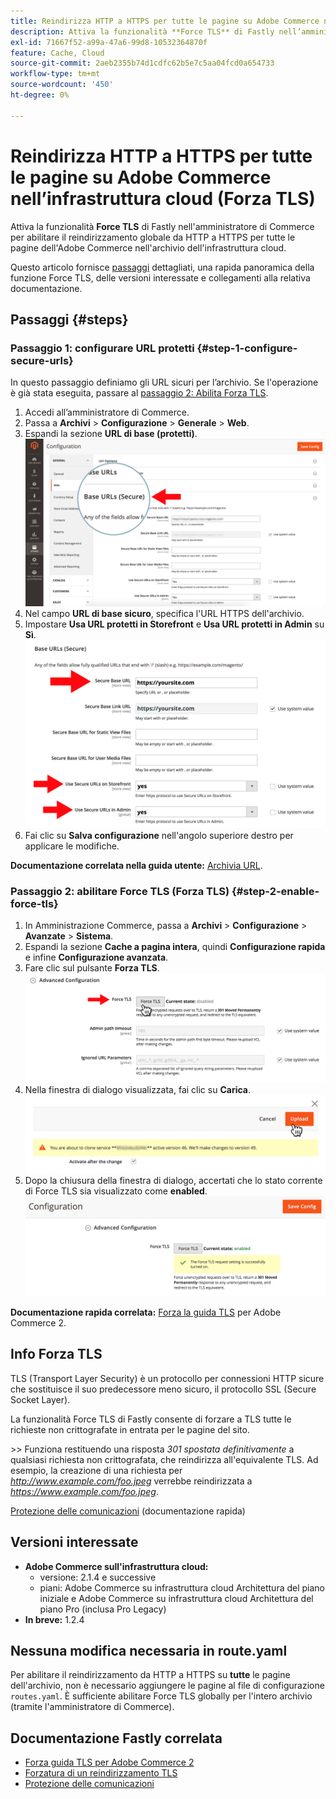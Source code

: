```yaml
---
title: Reindirizza HTTP a HTTPS per tutte le pagine su Adobe Commerce nell’infrastruttura cloud (Forza TLS)
description: Attiva la funzionalità **Force TLS** di Fastly nell’amministratore di Commerce per abilitare il reindirizzamento globale da HTTP a HTTPS per tutte le pagine dell’Adobe Commerce nell’archivio dell’infrastruttura cloud.
exl-id: 71667f52-a99a-47a6-99d8-10532364870f
feature: Cache, Cloud
source-git-commit: 2aeb2355b74d1cdfc62b5e7c5aa04fcd0a654733
workflow-type: tm+mt
source-wordcount: '450'
ht-degree: 0%

---
```


# Reindirizza HTTP a HTTPS per tutte le pagine su Adobe Commerce nell’infrastruttura cloud (Forza TLS)

Attiva la funzionalità **Force TLS** di Fastly nell&#39;amministratore di Commerce per abilitare il reindirizzamento globale da HTTP a HTTPS per tutte le pagine dell&#39;Adobe Commerce nell&#39;archivio dell&#39;infrastruttura cloud.

Questo articolo fornisce [passaggi](#steps) dettagliati, una rapida panoramica della funzione Force TLS, delle versioni interessate e collegamenti alla relativa documentazione.

## Passaggi {#steps}

### Passaggio 1: configurare URL protetti {#step-1-configure-secure-urls}

In questo passaggio definiamo gli URL sicuri per l’archivio. Se l&#39;operazione è già stata eseguita, passare al [passaggio 2: Abilita Forza TLS](#step-2-enable-force-tls).

1. Accedi all’amministratore di Commerce.
1. Passa a **Archivi** > **Configurazione** > **Generale** > **Web**.
1. Espandi la sezione **URL di base (protetti)**.    ![magento-admin_base-urls-secure.png](assets/magento-admin_base-urls-secure.png)
1. Nel campo **URL di base sicuro**, specifica l&#39;URL HTTPS dell&#39;archivio.
1. Impostare **Usa URL protetti in Storefront** e **Usa URL protetti in Admin** su **Sì**.    ![magento-admin_base-urls-secure-settings.png](assets/magento-admin_base-urls-secure-settings.png)
1. Fai clic su **Salva configurazione** nell&#39;angolo superiore destro per applicare le modifiche.

**Documentazione correlata nella guida utente:**   [Archivia URL](https://experienceleague.adobe.com/it/docs/commerce-admin/stores-sales/site-store/store-urls).

### Passaggio 2: abilitare Force TLS (Forza TLS) {#step-2-enable-force-tls}

1. In Amministrazione Commerce, passa a **Archivi** > **Configurazione** > **Avanzate** > **Sistema**.
1. Espandi la sezione **Cache a pagina intera**, quindi **Configurazione rapida** e infine **Configurazione avanzata**.
1. Fare clic sul pulsante **Forza TLS**.    ![magento-admin_force-tls-button.png](assets/magento-admin_force-tls-button.png)
1. Nella finestra di dialogo visualizzata, fai clic su **Carica**.    ![magento-admin_force-tls-confirm-dialog.png](assets/magento-admin_force-tls-confirmation-dialog.png)
1. Dopo la chiusura della finestra di dialogo, accertati che lo stato corrente di Force TLS sia visualizzato come **enabled**.    ![magento-admin_force-tls-enabled.png](assets/magento-admin_force-tls-enabled.png)

**Documentazione rapida correlata:**   [Forza la guida TLS](https://github.com/fastly/fastly-magento2/blob/master/Documentation/Guides/FORCE-TLS.md) per Adobe Commerce 2.

## Info Forza TLS

TLS (Transport Layer Security) è un protocollo per connessioni HTTP sicure che sostituisce il suo predecessore meno sicuro, il protocollo SSL (Secure Socket Layer).

La funzionalità Force TLS di Fastly consente di forzare a TLS tutte le richieste non crittografate in entrata per le pagine del sito.

&#x200B;>>
Funziona restituendo una risposta *301 spostata definitivamente* a qualsiasi richiesta non crittografata, che reindirizza all&#39;equivalente TLS. Ad esempio, la creazione di una richiesta per *http://www.example.com/foo.jpeg* verrebbe reindirizzata a *https://www.example.com/foo.jpeg*.

[Protezione delle comunicazioni](https://docs.fastly.com/guides/securing-communications/) (documentazione rapida)

## Versioni interessate

* **Adobe Commerce sull&#39;infrastruttura cloud:**
   * versione: 2.1.4 e successive
   * piani: Adobe Commerce su infrastruttura cloud Architettura del piano iniziale e Adobe Commerce su infrastruttura cloud Architettura del piano Pro (inclusa Pro Legacy)
* **In breve:** 1.2.4

## Nessuna modifica necessaria in route.yaml

Per abilitare il reindirizzamento da HTTP a HTTPS su **tutte** le pagine dell&#39;archivio, non è necessario aggiungere le pagine al file di configurazione `routes.yaml`. È sufficiente abilitare Force TLS globally per l&#39;intero archivio (tramite l&#39;amministratore di Commerce).

## Documentazione Fastly correlata

* [Forza guida TLS per Adobe Commerce 2](https://github.com/fastly/fastly-magento2/blob/master/Documentation/Guides/FORCE-TLS.md)
* [Forzatura di un reindirizzamento TLS](https://docs.fastly.com/guides/securing-communications/forcing-a-tls-redirect)
* [Protezione delle comunicazioni](https://docs.fastly.com/guides/securing-communications/)

